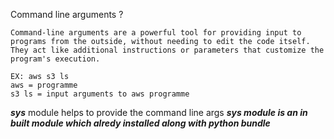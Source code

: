 Command line arguments ?

```
Command-line arguments are a powerful tool for providing input to programs from the outside, without needing to edit the code itself.
They act like additional instructions or parameters that customize the program's execution. 

EX: aws s3 ls 
aws = programme
s3 ls = input arguments to aws programme 
```

***sys*** module helps to provide the command line args
***sys module is an in built module which alredy installed along with python bundle***